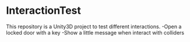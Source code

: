 # InteractionTest
This repository is a Unity3D project to test different interactions.
	-Open a locked door with a key
	-Show a little message when interact with colliders
